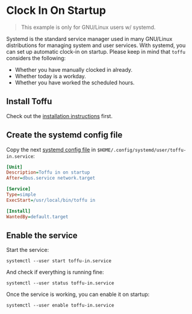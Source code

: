 # Clock In On Startup

> This example is only for GNU/Linux users w/ systemd.

Systemd is the standard service manager used in many GNU/Linux distributions for managing system and user services. With systemd, you can set up automatic clock-in on startup. Please keep in mind that `toffu` considers the following:

- Whether you have manually clocked in already.
- Whether today is a workday.
- Whether you have worked the scheduled hours.

## Install Toffu

Check out the [installation instructions](../../README.md#installation) first.

## Create the systemd config file

Copy the next [systemd config file](toffu-in.service) in `$HOME/.config/systemd/user/toffu-in.service`:

```ini
[Unit]
Description=Toffu in on startup
After=dbus.service network.target

[Service]
Type=simple
ExecStart=/usr/local/bin/toffu in

[Install]
WantedBy=default.target
```

## Enable the service

Start the service:

```shell
systemctl --user start toffu-in.service
```

And check if everything is running fine:

```shell
systemctl --user status toffu-in.service
```

Once the service is working, you can enable it on startup:

```shell
systemctl --user enable toffu-in.service
```
